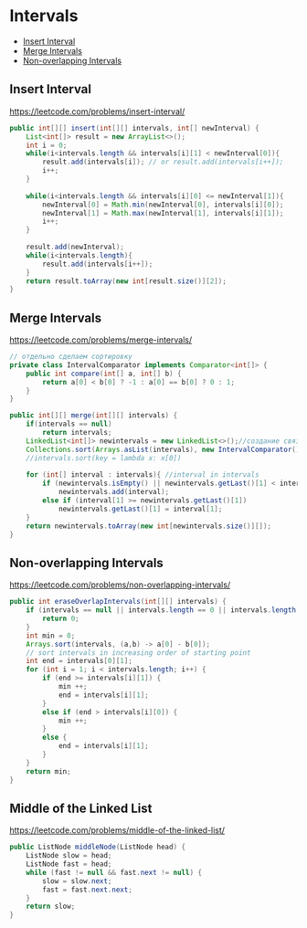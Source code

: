 # Intervals

+ [Insert Interval](#insert-interval)
+ [Merge Intervals](#merge-intervals)
+ [Non-overlapping Intervals](#non-overlapping-intervals)

## Insert Interval

https://leetcode.com/problems/insert-interval/

```java
public int[][] insert(int[][] intervals, int[] newInterval) {
    List<int[]> result = new ArrayList<>();
    int i = 0;
    while(i<intervals.length && intervals[i][1] < newInterval[0]){
        result.add(intervals[i]); // or result.add(intervals[i++]);
        i++;
    }
    
    while(i<intervals.length && intervals[i][0] <= newInterval[1]){
        newInterval[0] = Math.min(newInterval[0], intervals[i][0]);
        newInterval[1] = Math.max(newInterval[1], intervals[i][1]);
        i++;
    }
    
    result.add(newInterval);
    while(i<intervals.length){
        result.add(intervals[i++]);
    }
    return result.toArray(new int[result.size()][2]);
}     
```

## Merge Intervals

https://leetcode.com/problems/merge-intervals/

```java
// отдельно сделаем сортировку
private class IntervalComparator implements Comparator<int[]> {
    public int compare(int[] a, int[] b) {
        return a[0] < b[0] ? -1 : a[0] == b[0] ? 0 : 1;
    }
}

public int[][] merge(int[][] intervals) {
    if(intervals == null)
        return intervals;
    LinkedList<int[]> newintervals = new LinkedList<>();//создание связанного списка
    Collections.sort(Arrays.asList(intervals), new IntervalComparator());
    //intervals.sort(key = lambda x: x[0])
    
    for (int[] interval : intervals){ //interval in intervals
        if (newintervals.isEmpty() || newintervals.getLast()[1] < interval[0])
            newintervals.add(interval);
        else if (interval[1] >= newintervals.getLast()[1])
            newintervals.getLast()[1] = interval[1];
    }
    return newintervals.toArray(new int[newintervals.size()][]);
}
```

## Non-overlapping Intervals

https://leetcode.com/problems/non-overlapping-intervals/

```java
public int eraseOverlapIntervals(int[][] intervals) {
    if (intervals == null || intervals.length == 0 || intervals.length == 1) {
        return 0;
    }
    int min = 0;
    Arrays.sort(intervals, (a,b) -> a[0] - b[0]); 
    // sort intervals in increasing order of starting point
    int end = intervals[0][1];
    for (int i = 1; i < intervals.length; i++) {
        if (end >= intervals[i][1]) {
            min ++;
            end = intervals[i][1];
        }
        else if (end > intervals[i][0]) {
            min ++;
        }
        else {
            end = intervals[i][1];
        }
    }
    return min;
}
```

## Middle of the Linked List

https://leetcode.com/problems/middle-of-the-linked-list/

```java
public ListNode middleNode(ListNode head) {
    ListNode slow = head;
    ListNode fast = head;
    while (fast != null && fast.next != null) {
        slow = slow.next;
        fast = fast.next.next;
    }
    return slow;
}
```
